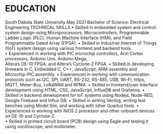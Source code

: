 # EDUCATION
South	Dakota	State	University																					 																																									May	2021
Bachelor	of	Science:	Electrical	Engineering
TECHNICAL	SKILLS
• Skilled	in	embedded	system	and	control	system	design	using	Microprocessors,	Microcontrollers,	Programmable	
Ladder	Logic	(PLC),	Human	Machine	Interface	(HMI),	and	Field	Programmable	Gated	Array	(FPGA).
• Skilled	in	Industrial	Internet	of	Things	(IIoT)	system	design	using	various	frontend	and	backend	tools.	
• Experienced in	working	with PIC	microchip	controllers, Arm Cortex	processors, Arduino	Uno,	Arduino	Mega,	
Altera’s	DE-10	FPGA,	and Altera’s Cyclone-2	FPGA.
• Skilled	in	developing	firmware	in C,	Embedded	C,	C++, JavaScript,	ARM assembly and	Microchip-PIC	assembly.
• Experienced	in	working	with	communication	protocols	such	as	I2C,	SPI,	UART,	RS-232,	RS-485,	USB, Wi-Fi, https,	
MQTT, Meter-Bus,	LoRaWAN and	RPMA.
• Skilled	in	frontend/user	Interface development	using	HTML,	CSS, JavaScript,	InfluxDB and	Grafanna.
• Skilled	in	backend	development	for	IoT	systems	using	Nodejs,	Node-RED,	Google	Firebase and	Influx	DB.
• Skilled	in	writing	Verilog,	writing	test	benches	using	Model	Sim,	and	working	with	other	Quartus	tools.
• Experienced	in	working	with	NIOS	2	processor	and	other	onboard	devices	on	DE-10	and	Cyclone-2.		
• Skilled	in	printed	circuit	board	(PCB)	design using	Eagle and	testing	it	using	oscilloscope,	and	multimeter.
